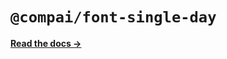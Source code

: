 # `@compai/font-single-day`

[**Read the docs &rarr;**](https://components.ai/docs/typefaces/single-day)
